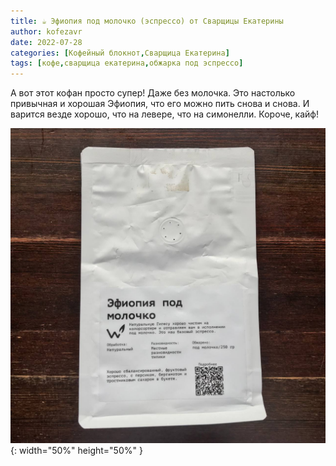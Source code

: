 ```yaml
---
title: ☕️ Эфиопия под молочко (эспрессо) от Сварщицы Екатерины
author: kofezavr
date: 2022-07-28
categories: [Кофейный блокнот,Сварщица Екатерина]
tags: [кофе,сварщица екатерина,обжарка под эспрессо]
--- 
```


А вот этот кофан просто супер! Даже без молочка. Это настолько привычная и хорошая Эфиопия, что его можно пить снова и снова. И варится везде хорошо, что на левере, что на симонелли. Короче, кайф!

![Эфиопия под молочко (эспрессо) от Сварщицы Екатерины](/assets/img/posts/coffee/22/07/ethiopia-pod-molochko.jpg){: width="50%" height="50%" }